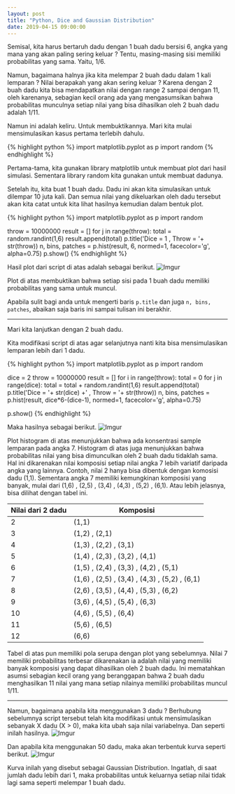 ```yaml
---
layout: post
title: "Python, Dice and Gaussian Distribution"
date: 2019-04-15 09:00:00
---
```


Semisal, kita harus bertaruh dadu dengan 1 buah dadu bersisi 6, angka yang mana yang akan paling sering keluar ?
Tentu, masing-masing sisi memiliki probabilitas yang sama. Yaitu, 1/6.

Namun, bagaimana halnya jika kita melempar 2 buah dadu dalam 1 kali lemparan ?
Nilai berapakah yang akan sering keluar ?
Karena dengan 2 buah dadu kita bisa mendapatkan nilai dengan range 2 sampai dengan 11, oleh karenanya, sebagian kecil orang ada yang mengasumsikan bahwa probabilitas munculnya setiap nilai yang bisa dihasilkan oleh 2 buah dadu adalah 1/11.

Namun ini adalah keliru. Untuk membuktikannya. Mari kita mulai mensimulasikan kasus pertama terlebih dahulu.

{% highlight python %}
import matplotlib.pyplot as p
import random
{% endhighlight %}

Pertama-tama, kita gunakan library matplotlib untuk membuat plot dari hasil simulasi. Sementara library random kita gunakan untuk membuat dadunya.

Setelah itu, kita buat 1 buah dadu. Dadu ini akan kita simulasikan untuk dilempar 10 juta kali. Dan semua nilai yang dikeluarkan oleh dadu tersebut akan kita catat untuk kita lihat hasilnya kemudian dalam bentuk plot.

{% highlight python %}
import matplotlib.pyplot as p
import random

throw = 10000000
result = []
for j in range(throw):
    total = random.randint(1,6)
    result.append(total)
p.title('Dice = 1 , Throw = '+ str(throw))
n, bins, patches = p.hist(result, 6, normed=1, facecolor='g', alpha=0.75)
p.show()
{% endhighlight %}

Hasil plot dari script di atas adalah sebagai berikut.
![Imgur](https://i.imgur.com/cE1VKkx.png)

Plot di atas membuktikan bahwa setiap sisi pada 1 buah dadu memiliki probabilitas yang sama untuk muncul.

Apabila sulit bagi anda untuk mengerti baris `p.title` dan juga `n, bins, patches`, abaikan saja baris ini sampai tulisan ini berakhir.

----------

Mari kita lanjutkan dengan 2 buah dadu.

Kita modifikasi script di atas agar selanjutnya nanti kita bisa mensimulasikan lemparan lebih dari 1 dadu.

{% highlight python %}
import matplotlib.pyplot as p
import random

dice = 2
throw = 10000000
result = []
for i in range(throw):
    total = 0
    for j in range(dice):
        total = total + random.randint(1,6)
    result.append(total)
p.title('Dice = '+ str(dice) +' , Throw = '+ str(throw))
n, bins, patches = p.hist(result, dice*6-(dice-1), normed=1, facecolor='g', alpha=0.75)

p.show()
{% endhighlight %}

Maka hasilnya sebagai berikut.
![Imgur](https://i.imgur.com/7eTAZCP.png)

Plot histogram di atas menunjukkan bahwa ada konsentrasi sample lemparan pada angka 7. Histogram di atas juga menunjukkan bahwa probabilitas nilai yang bisa dimunculkan oleh 2 buah dadu tidaklah sama. Hal ini dikarenakan nilai komposisi setiap nilai angka 7 lebih variatif daripada angka yang lainnya. Contoh, nilai 2 hanya bisa dibentuk dengan komosisi dadu (1,1). Sementara angka 7 memiliki kemungkinan komposisi yang banyak, mulai dari (1,6) , (2,5) , (3,4) , (4,3) , (5,2) , (6,1).
Atau lebih jelasnya, bisa dilihat dengan tabel ini.

| Nilai dari 2 dadu          | Komposisi          |
|------------------|------------------|
| 2      | (1,1)     |
| 3      | (1,2) , (2,1)      |
| 4      | (1,3) , (2,2) , (3,1)      |
| 5 | (1,4) , (2,3) , (3,2) , (4,1)|
| 6 | (1,5) , (2,4) , (3,3) , (4,2) , (5,1)|
| 7 | (1,6) , (2,5) , (3,4) , (4,3) , (5,2) , (6,1)|
| 8 | (2,6) , (3,5) , (4,4) , (5,3) , (6,2)|
| 9 | (3,6) , (4,5) , (5,4) , (6,3)|
| 10 | (4,6) , (5,5) , (6,4)|
| 11 | (5,6) , (6,5)|
| 12 | (6,6)|

Tabel di atas pun memiliki pola serupa dengan plot yang sebelumnya. Nilai 7 memiliki probabilitas terbesar dikarenakan ia adalah nilai yang memiliki banyak komposisi yang dapat dihasilkan oleh 2 buah dadu. Ini mematahkan asumsi sebagian kecil orang yang beranggapan bahwa 2 buah dadu menghasilkan 11 nilai yang mana setiap nilainya memiliki probabilitas muncul 1/11.

----------

Namun, bagaimana apabila kita menggunakan 3 dadu ?
Berhubung sebelumnya script tersebut telah kita modifikasi untuk mensimulasikan sebanyak X dadu (X > 0), maka kita ubah saja nilai variabelnya. Dan seperti inilah hasilnya.
![Imgur](https://i.imgur.com/ojXhzBz.png)

Dan apabila kita menggunakan 50 dadu, maka akan terbentuk kurva seperti berikut.
![Imgur](https://i.imgur.com/r7gISoc.png)

Kurva inilah yang disebut sebagai Gaussian Distribution. Ingatlah, di saat jumlah dadu lebih dari 1, maka probabilitas untuk keluarnya setiap nilai tidak lagi sama seperti melempar 1 buah dadu.
